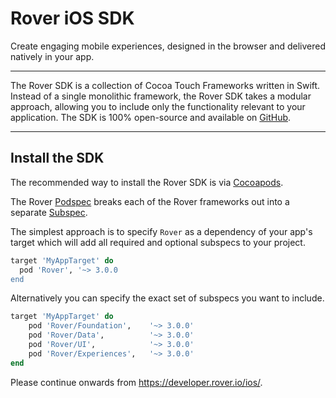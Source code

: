 # Rover iOS SDK

Create engaging mobile experiences, designed in the browser and delivered natively in your app.

<hr />

The Rover SDK is a collection of Cocoa Touch Frameworks written in Swift. Instead of a single monolithic framework, the Rover SDK takes a modular approach, allowing you to include only the functionality relevant to your application. The SDK is 100% open-source and available on [GitHub](https://github.com/RoverPlatform/rover-ios).

---

## Install the SDK

The recommended way to install the Rover SDK is via [Cocoapods](http://cocoapods.org/).

The Rover [Podspec](https://guides.cocoapods.org/syntax/podspec.html) breaks each of the Rover frameworks out into a separate [Subspec](https://guides.cocoapods.org/syntax/podspec.html#group_subspecs).

The simplest approach is to specify `Rover` as a dependency of your app's target which will add all required and optional subspecs to your project.

```ruby
target 'MyAppTarget' do
  pod 'Rover', '~> 3.0.0
end
```

Alternatively you can specify the exact set of subspecs you want to include.

```ruby
target 'MyAppTarget' do
    pod 'Rover/Foundation',    '~> 3.0.0'
    pod 'Rover/Data',          '~> 3.0.0'
    pod 'Rover/UI',            '~> 3.0.0'
    pod 'Rover/Experiences',   '~> 3.0.0'
end
```

Please continue onwards from https://developer.rover.io/ios/.
